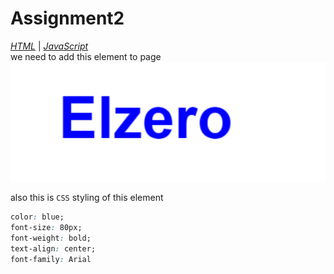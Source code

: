# Assignment2

*[HTML](./index.html)* | *[JavaScript](./main.js)*  
we need to add this element to page  
![img](../pic/assignment1.png)

also this is `CSS` styling of this element

```css
color: blue;
font-size: 80px;
font-weight: bold;
text-align: center;
font-family: Arial
```
